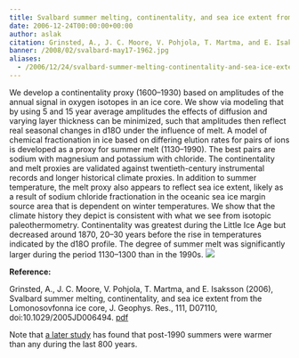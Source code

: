 ```yaml
---
title: Svalbard summer melting, continentality, and sea ice extent from the Lomonosovfonna ice core
date: 2006-12-24T00:00:00+00:00
author: aslak
citation: Grinsted, A., J. C. Moore, V. Pohjola, T. Martma, and E. Isaksson (2006), Svalbard summer melting, continentality, and sea ice extent from the Lomonosovfonna ice core, J. Geophys. Res., 111, D07110, doi:10.1029/2005JD006494.
banner: /2008/02/svalbard-may17-1962.jpg
aliases:
  - /2006/12/24/svalbard-summer-melting-continentality-and-sea-ice-extent-from-the-lomonosovfonna-ice-core/
---
```



We develop a continentality proxy (1600–1930) based on amplitudes of the annual signal in oxygen isotopes in an ice core. We show via modeling that by using 5 and 15 year average amplitudes the effects of diffusion and varying layer thickness can be minimized, such that amplitudes then reflect real seasonal changes in d18O under the influence of melt. <!--more--> A model of chemical fractionation in ice based on differing elution rates for pairs of ions is developed as a proxy for summer melt (1130–1990). The best pairs are sodium with magnesium and potassium with chloride. The continentality and melt proxies are validated against twentieth-century instrumental records and longer historical climate proxies. In addition to summer temperature, the melt proxy also appears to reflect sea ice extent, likely as a result of sodium chloride fractionation in the oceanic sea ice margin source area that is dependent on winter temperatures. We show that the climate history they depict is consistent with what we see from isotopic paleothermometry. Continentality was greatest during the Little Ice Age but decreased around 1870, 20–30 years before the rise in temperatures indicated by the d18O profile. The degree of summer melt was significantly larger during the period 1130–1300 than in the 1990s.
![](/2016/02/meltcontinentality.jpg)


**Reference:**

Grinsted, A., J. C. Moore, V. Pohjola, T. Martma, and E. Isaksson (2006), Svalbard summer melting, continentality, and sea ice extent from the Lomonosovfonna ice core, J. Geophys. Res., 111, D07110, doi:10.1029/2005JD006494. [pdf](/pdf/Grinsted-jgr2006-lfonna-meltcontinentality.pdf)

Note that [a later study](/Home/PDFs/Announcements/Present-day-summers-in-Svalbard-are-warmer-than-the-medieval-warm-period-) has found that post-1990 summers were warmer than any during the last 800 years.

